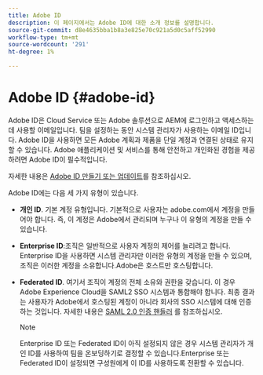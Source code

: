 ```yaml
---
title: Adobe ID
description: 이 페이지에서는 Adobe ID에 대한 소개 정보를 설명합니다.
source-git-commit: d8e4635bba1b8a3e825e70c921a5d0c5aff52990
workflow-type: tm+mt
source-wordcount: '291'
ht-degree: 1%

---
```



# Adobe ID {#adobe-id}

Adobe ID은 Cloud Service 또는 Adobe 솔루션으로 AEM에 로그인하고 액세스하는 데 사용할 이메일입니다. 팀을 설정하는 동안 시스템 관리자가 사용하는 이메일 ID입니다. Adobe ID을 사용하면 모든 Adobe 계획과 제품을 단일 계정과 연결된 상태로 유지할 수 있습니다. Adobe 애플리케이션 및 서비스를 통해 안전하고 개인화된 경험을 제공하려면 Adobe ID이 필수적입니다.

자세한 내용은 [Adobe ID 만들기 또는 업데이트](https://helpx.adobe.com/ca/manage-account/using/create-update-adobe-id.html#HowtocreateorupdateyourAdobeID)를 참조하십시오.

Adobe ID에는 다음 세 가지 유형이 있습니다.

* **개인 ID**. 기본 계정 유형입니다. 기본적으로 사용자는 adobe.com에서 계정을 만들어야 합니다. 즉, 이 계정은 Adobe에서 관리되며 누구나 이 유형의 계정을 만들 수 있습니다.

* **Enterprise ID**:조직은 일반적으로 사용자 계정의 제어를 늘리려고 합니다. Enterprise ID을 사용하면 시스템 관리자만 이러한 유형의 계정을 만들 수 있으며, 조직은 이러한 계정을 소유합니다.Adobe은 호스트만 호스팅합니다.

* **Federated ID**. 여기서 조직이 계정의 전체 소유와 권한을 갖습니다. 이 경우 Adobe Experience Cloud을 SAML2 SSO 시스템과 통합해야 합니다. 최종 결과는 사용자가 Adobe에서 호스팅된 계정이 아니라 회사의 SSO 시스템에 대해 인증하는 것입니다. 자세한 내용은 [SAML 2.0 인증 핸들러](https://experienceleague.adobe.com/docs/experience-manager-65/administering/security/saml-2-0-authenticationhandler.html#security) 를 참조하십시오.

   >[!NOTE]
   >Enterprise ID 또는 Federated ID이 아직 설정되지 않은 경우 시스템 관리자가 개인 ID를 사용하여 팀을 온보딩하기로 결정할 수 있습니다.Enterprise 또는 Federated ID이 설정되면 구성원에게 이 ID를 사용하도록 전환할 수 있습니다.




